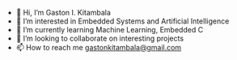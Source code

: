 - 👋 Hi, I’m Gaston I. Kitambala
- 👀 I’m interested in Embedded Systems and Artificial Intelligence
- 🌱 I’m currently learning Machine Learning, Embedded C
- 💞️ I’m looking to collaborate on interesting projects
- 📫 How to reach me gastonkitambala@gmail.com

<!---
gastonkitambala/gastonkitambala is a ✨ special ✨ repository because its `README.md` (this file) appears on your GitHub profile.
You can click the Preview link to take a look at your changes.
--->
